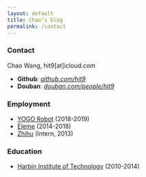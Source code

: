 ```yaml
---
layout: default
title: Chao's blog
permalink: /contact
---
```


### Contact

Chao Wang, hit9[at]icloud.com

* **Github**: [*github.com/hit9*](https://github.com/hit9)
* **Douban**: [*douban.com/people/hit9*](https://www.douban.com/people/hit9)

### Employment

* [YOGO Robot](https://www.yogorobot.com) (2018-2019)
* [Eleme](https://ele.me) (2014-2018)
* [Zhihu](https://www.zhihu.com) (Intern, 2013)

### Education

* [Harbin Institute of Technology](http://www.hit.edu.cn) (2010-2014)

